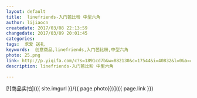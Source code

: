 ```yaml
---
layout: default
title:  linefriends-入门芭比粉 中型六角
author: lijiaocn
createdate: 2017/03/08 22:13:59
changedate: 2017/03/09 20:01:45
categories:
tags:  求爱 送礼
keywords:  创意商品,linefriends,入门芭比粉,中型六角
photo: 25.png
link: http://p.yiqifa.com/c?s=1891cd7b&w=882130&c=17544&i=40832&l=0&a=473036&pf=hwe&e=&t=http://www.roseonly.com.cn/loveroseonly/item/3889.html
description: linefriends-入门芭比粉 中型六角

---
```


[![商品实拍]({{ site.imgurl }}/{{ page.photo}})]({{ page.link }})

